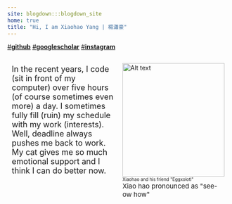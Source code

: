 ```yaml
---
site: blogdown:::blogdown_site
home: true
title: "Hi, I am Xiaohao Yang | 楊瀟豪"
---
```


[#**github**](https://github.com/billbillbilly)
[#**googlescholar**](https://scholar.google.com/citations?hl=en&user=7gBKKAUAAAAJ)
[#**instagram**](https://www.instagram.com/xiaohao._y/?utm_source=ig_embed&amp;utm_campaign=loading)

<div>
  <audio id="audio">
    <source src="/images/xiaohao.mp3" type="audio/mpeg">
    Your browser does not support the audio element.
  </audio>
</div>

<div style="display: flex;">
  <div style="flex: 50%; margin: 0 10px;">
    <p style="font-size: min(18px,3vw);">
      In the recent years, I code (sit in front of my computer) over five hours (of course sometimes even more) a day. I sometimes fully fill (ruin) my schedule with my work (interests). Well, deadline always pushes me back to work. My cat gives me so much emotional support and I think I can do better now. 
    </p>
  </div>
  <div style="flex: 50%; margin: 15px 10px;">
    <img src="/images/meANDcat.png" alt="Alt text" style="width: 100%;">
    <p style="font-size: min(10px,2vw); margin: 0 0 0;">Xiaohao and his friend "Eggxolotl"</p>
    <p style="font-size: min(15px,2vw); margin: 0 0 0;">Xiao hao pronounced as "see-ow how" 
    <i class="fa-solid fa-volume-low" id="play-button"></i>
  </p>
  </div>
</div>

<script>
  const audio = document.getElementById("audio");
  const playPauseButton = document.getElementById("play-button");
  playPauseButton.addEventListener("click", () => {
    audio.play();
  });
</script>

